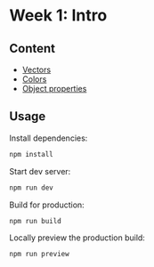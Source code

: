 # Week 1: Intro

## Content

- [Vectors](https://threejs.org/docs/index.html#api/en/math/Vector3)
- [Colors](https://threejs.org/docs/index.html#api/en/math/Color)
- [Object properties](https://threejs.org/docs/#api/en/core/Object3D)

## Usage

Install dependencies:

```sh
npm install
```

Start dev server:

```sh
npm run dev
```

Build for production:

```sh
npm run build
```

Locally preview the production build:

```sh
npm run preview
```

